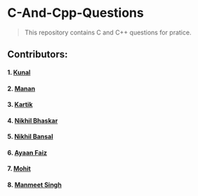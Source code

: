# C-And-Cpp-Questions
> This repository contains C and C++ questions for pratice.

## Contributors:
#### 1. <a href="https://github.com/kunal121">Kunal</a>
#### 2. <a href="https://github.com/manangarg899">Manan</a>
#### 3. <a href="https://github.com/kartikgandhi">Kartik</a>
#### 4. <a href="https://github.com/nikhil16-bhaskar">Nikhil Bhaskar</a>
#### 5. <a href="https://github.com/nikhilbansal97">Nikhil Bansal</a>
#### 6. <a href="https://github.com/ayaanfaiz">Ayaan Faiz</a>
#### 7. <a href="https://github.com/mohit472">Mohit</a>
#### 8. <a href="https://github.com/manmeet-22">Manmeet Singh</a>


